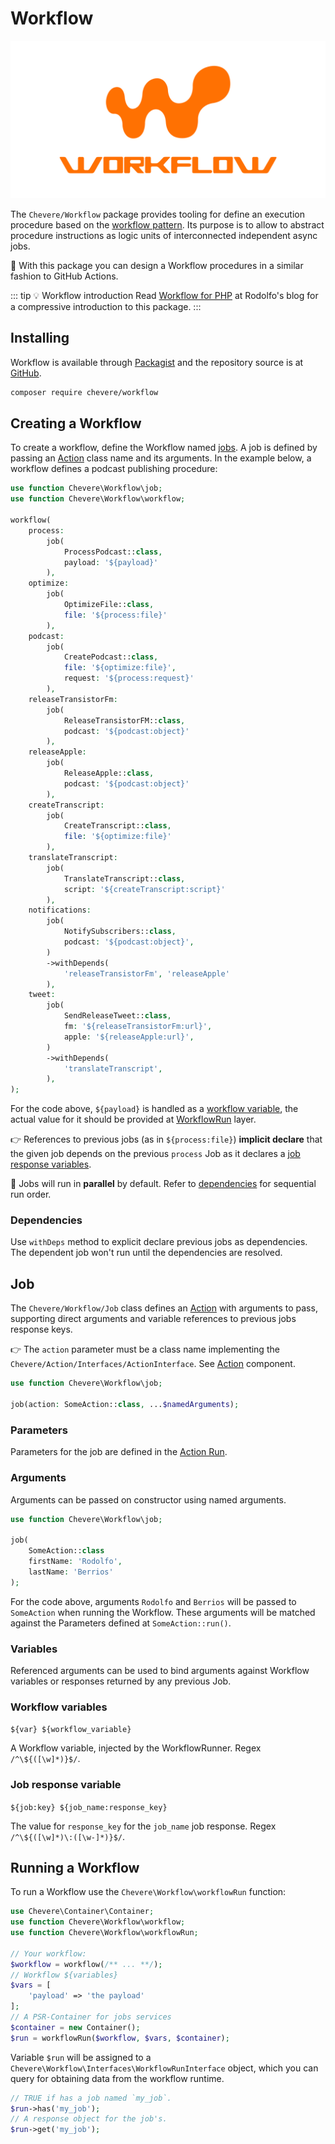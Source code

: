 # Workflow

![Workflow](../src/packages/workflow/workflow-social-alt.svg)

The `Chevere/Workflow` package provides tooling for define an execution procedure based on the [workflow pattern](https://en.wikipedia.org/wiki/Workflow_pattern). Its purpose is to allow to abstract procedure instructions as logic units of interconnected independent async jobs.

👏 With this package you can design a Workflow procedures in a similar fashion to GitHub Actions.

::: tip 💡 Workflow introduction
 Read [Workflow for PHP](https://rodolfo.is/2022/04/09/workflow-php/) at Rodolfo's blog for a compressive introduction to this package.
:::

## Installing

Workflow is available through [Packagist](https://packagist.org/packages/chevere/workflow) and the repository source is at [GitHub](https://github.com/chevere/workflow).

```sh
composer require chevere/workflow
```

## Creating a Workflow

To create a workflow, define the Workflow named [jobs](#job). A job is defined by passing an [Action](../library/Action.md) class name and its arguments. In the example below, a workflow defines a podcast publishing procedure:

```php
use function Chevere\Workflow\job;
use function Chevere\Workflow\workflow;

workflow(
    process:
        job(
            ProcessPodcast::class,
            payload: '${payload}'
        ),
    optimize:
        job(
            OptimizeFile::class,
            file: '${process:file}'
        ),
    podcast:
        job(
            CreatePodcast::class,
            file: '${optimize:file}',
            request: '${process:request}'
        ),
    releaseTransistorFm:
        job(
            ReleaseTransistorFM::class,
            podcast: '${podcast:object}'
        ),
    releaseApple:
        job(
            ReleaseApple::class,
            podcast: '${podcast:object}'
        ),
    createTranscript:
        job(
            CreateTranscript::class,
            file: '${optimize:file}'
        ),
    translateTranscript:
        job(
            TranslateTranscript::class,
            script: '${createTranscript:script}'
        ),
    notifications:
        job(
            NotifySubscribers::class,
            podcast: '${podcast:object}',
        )
        ->withDepends(
            'releaseTransistorFm', 'releaseApple'
        ),
    tweet:
        job(
            SendReleaseTweet::class,
            fm: '${releaseTransistorFm:url}',
            apple: '${releaseApple:url}',
        )
        ->withDepends(
            'translateTranscript',
        ),
);
```

For the code above, `${payload}` is handled as a [workflow variable](#variables), the actual value for it should be provided at [WorkflowRun](#running-a-workflow) layer.

👉 References to previous jobs (as in `${process:file}`) **implicit declare** that the given job depends on the previous `process` Job as it declares a [job response variables](#job-response-variable).

🦄 Jobs will run in **parallel** by default. Refer to [dependencies](#dependencies) for sequential run order.

### Dependencies

Use `withDeps` method to explicit declare previous jobs as dependencies. The dependent job won't run until the dependencies are resolved.

## Job

The `Chevere/Workflow/Job` class defines an [Action](../library/Action.md) with arguments to pass, supporting direct arguments and variable references to previous jobs response keys.

👉 The `action` parameter must be a class name implementing the `Chevere/Action/Interfaces/ActionInterface`. See [Action](../library/Action.md) component.

```php
use function Chevere\Workflow\job;

job(action: SomeAction::class, ...$namedArguments);
```

### Parameters

Parameters for the job are defined in the [Action Run](../library/Action.md#run).

### Arguments

Arguments can be passed on constructor using named arguments.

```php
use function Chevere\Workflow\job;

job(
    SomeAction::class
    firstName: 'Rodolfo',
    lastName: 'Berrios'
);
```

For the code above, arguments `Rodolfo` and `Berrios` will be passed to `SomeAction` when running the Workflow. These arguments will be matched against the Parameters defined at `SomeAction::run()`.

### Variables

Referenced arguments can be used to bind arguments against Workflow variables or responses returned by any previous Job.

### Workflow variables

`${var} ${workflow_variable}`

A Workflow variable, injected by the WorkflowRunner. Regex `/^\${([\w]*)}$/`.

### Job response variable

`${job:key} ${job_name:response_key}`

The value for `response_key` for the `job_name` job response. Regex `/^\${([\w]*)\:([\w-]*)}$/`.

## Running a Workflow

To run a Workflow use the `Chevere\Workflow\workflowRun` function:

```php
use Chevere\Container\Container;
use function Chevere\Workflow\workflow;
use function Chevere\Workflow\workflowRun;

// Your workflow:
$workflow = workflow(/** ... **/);
// Workflow ${variables}
$vars = [
    'payload' => 'the payload'
];
// A PSR-Container for jobs services
$container = new Container();
$run = workflowRun($workflow, $vars, $container);
```

Variable `$run` will be assigned to a `Chevere\Workflow\Interfaces\WorkflowRunInterface` object, which you can query for obtaining data from the workflow runtime.

```php
// TRUE if has a job named `my_job`.
$run->has('my_job');
// A response object for the job's.
$run->get('my_job');
```
